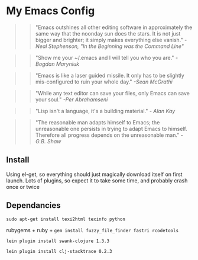 
My Emacs Config
===============
>>"Emacs outshines all other editing software in approximately the same way that the noonday sun does the stars. It is not just bigger and brighter; it simply makes everything else vanish."
_-Neal Stephenson, "In the Beginning was the Command Line"_

>>"Show me your ~/.emacs and I will tell you who you are."
_-Bogdan Maryniuk_

>>"Emacs is like a laser guided missile. It only has to be slightly mis-configured to ruin your whole day."
_-Sean McGrathi_

>>"While any text editor can save your files, only Emacs can save your soul."
_-Per Abrahamseni_

>>"Lisp isn't a language, it's a building material."
_- Alan Kay_

>>"The reasonable man adapts himself to Emacs; the unreasonable one persists in trying to adapt Emacs to himself. Therefore all progress depends on the unreasonable man." 
_- G.B. Shaw_


Install
-------

Using el-get, so everything should just magically download itself on first launch. Lots of plugins, so expect it to take some time, and probably crash once or twice

Dependancies
------------

`sudo apt-get install texi2html texinfo python`

rubygems + ruby + `gem install fuzzy_file_finder fastri rcodetools`

`lein plugin install swank-clojure 1.3.3`

`lein plugin install clj-stacktrace 0.2.3`
